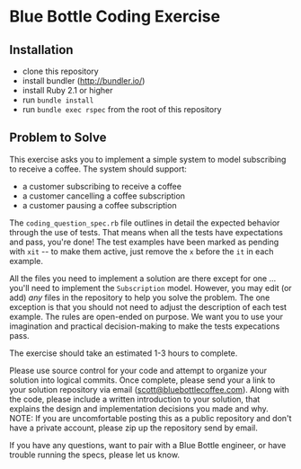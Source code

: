 # Blue Bottle Coding Exercise

## Installation

- clone this repository
- install bundler (http://bundler.io/)
- install Ruby 2.1 or higher
- run ```bundle install```
- run ```bundle exec rspec``` from the root of this repository

## Problem to Solve

This exercise asks you to implement a simple system to model subscribing to receive a coffee. The system should support:

- a customer subscribing to receive a coffee
- a customer cancelling a coffee subscription
- a customer pausing a coffee subscription

The ```coding_question_spec.rb``` file outlines in detail the expected behavior through the use of tests. That means when all the tests have expectations and pass, you're done! The test examples have been marked as pending with `xit` -- to make them active, just remove the `x` before the `it` in each example.

All the files you need to implement a solution are there except for one ... you'll need to implement the `Subscription` model. However, you may edit (or add) *any* files in the repository to help you solve the problem. The one exception is that you should not need to adjust the description of each test example. The rules are open-ended on purpose. We want you to use your imagination and practical decision-making to make the tests expecations pass.

The exercise should take an estimated 1-3 hours to complete.

Please use source control for your code and attempt to organize your solution into logical commits. Once complete, please send your a link to your solution repository via email (scott@bluebottlecoffee.com). Along with the code, please include a written introduction to your solution, that explains the design and implementation decisions you made and why. NOTE: If you are uncomfortable posting this as a public repository and don't have a private account, please zip up the repository send by email.

If you have any questions, want to pair with a Blue Bottle engineer, or have trouble running the specs, please let us know.
